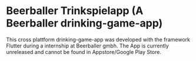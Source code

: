 # Beerballer Trinkspielapp (A Beerballer drinking-game-app)
This cross plattform drinking-game-app was developed with the framework Flutter during a internship at Beerballer gmbh. The App is currently unreleased and cannot be found in Appstore/Google Play Store.
